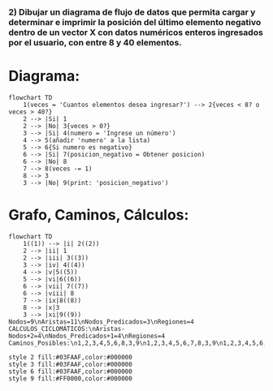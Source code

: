 ### 2) Dibujar un diagrama de flujo de datos que permita cargar y determinar e imprimir la posición del último elemento negativo dentro de un vector X con datos numéricos enteros ingresados por el usuario, con entre 8 y 40 elementos.
# Diagrama:
```mermaid
flowchart TD
	1(veces = 'Cuantos elementos desea ingresar?') --> 2{veces < 8? o veces > 40?}
    2 --> |Si| 1
    2 --> |No| 3{veces > 0?}
    3 --> |Si| 4(numero = 'Ingrese un número')
    4 --> 5(añadir 'numero' a la lista)
    5 --> 6{Si numero es negativo}
    6 --> |Si| 7(posicion_negativo = Obtener posicion)
    6 --> |No| 8
    7 --> 8(veces -= 1)
    8 --> 3
    3 --> |No| 9(print: 'posicion_negativo')
```
# Grafo, Caminos, Cálculos:
```mermaid
flowchart TD
	1((1)) --> |i| 2((2))
    2 --> |ii| 1
    2 --> |iii| 3((3))
    3 --> |iv| 4((4))
    4 --> |v|5((5))
    5 --> |vi|6((6))
    6 --> |vii| 7((7))
    6 --> |viii| 8
    7 --> |ix|8((8))
    8 --> |x|3
    3 --> |xi|9((9))
Nodos=9\nAristas=11\nNodos_Predicados=3\nRegiones=4
CALCULOS_CICLOMÁTICOS:\nAristas-Nodos+2=4\nNodos_Predicados+1=4\nRegiones=4
Caminos_Posibles:\n1,2,3,4,5,6,8,3,9\n1,2,3,4,5,6,7,8,3,9\n1,2,3,4,5,6,8,3,4,5,6,7,8,3,9\n1,2

style 2 fill:#03FAAF,color:#000000
style 3 fill:#03FAAF,color:#000000
style 6 fill:#03FAAF,color:#000000
style 9 fill:#FF0000,color:#000000
```

